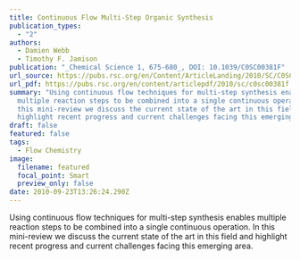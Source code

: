 ```yaml
---
title: Continuous Flow Multi-Step Organic Synthesis
publication_types:
  - "2"
authors:
  - Damien Webb
  - Timothy F. Jamison
publication: "_Chemical Science 1, 675-680_, DOI: 10.1039/C0SC00381F"
url_source: https://pubs.rsc.org/en/Content/ArticleLanding/2010/SC/C0SC00381F
url_pdf: https://pubs.rsc.org/en/content/articlepdf/2010/sc/c0sc00381f
summary: "Using continuous flow techniques for multi-step synthesis enables
  multiple reaction steps to be combined into a single continuous operation. In
  this mini-review we discuss the current state of the art in this field and
  highlight recent progress and current challenges facing this emerging area."
draft: false
featured: false
tags:
  - Flow Chemistry
image:
  filename: featured
  focal_point: Smart
  preview_only: false
date: 2010-09-23T13:26:24.290Z
---
```

  Using continuous flow techniques for multi-step synthesis enables multiple reaction steps to be combined into a single continuous operation. In this mini-review we discuss the current state of the art in this field and highlight recent progress and current challenges facing this emerging area.
